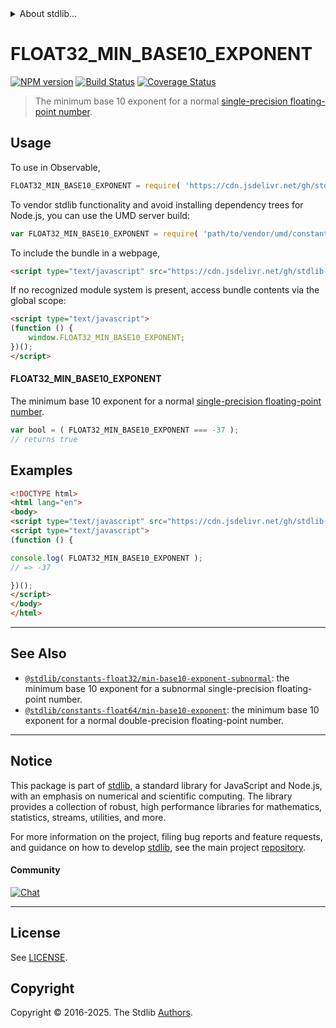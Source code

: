 <!--

@license Apache-2.0

Copyright (c) 2024 The Stdlib Authors.

Licensed under the Apache License, Version 2.0 (the "License");
you may not use this file except in compliance with the License.
You may obtain a copy of the License at

   http://www.apache.org/licenses/LICENSE-2.0

Unless required by applicable law or agreed to in writing, software
distributed under the License is distributed on an "AS IS" BASIS,
WITHOUT WARRANTIES OR CONDITIONS OF ANY KIND, either express or implied.
See the License for the specific language governing permissions and
limitations under the License.

-->


<details>
  <summary>
    About stdlib...
  </summary>
  <p>We believe in a future in which the web is a preferred environment for numerical computation. To help realize this future, we've built stdlib. stdlib is a standard library, with an emphasis on numerical and scientific computation, written in JavaScript (and C) for execution in browsers and in Node.js.</p>
  <p>The library is fully decomposable, being architected in such a way that you can swap out and mix and match APIs and functionality to cater to your exact preferences and use cases.</p>
  <p>When you use stdlib, you can be absolutely certain that you are using the most thorough, rigorous, well-written, studied, documented, tested, measured, and high-quality code out there.</p>
  <p>To join us in bringing numerical computing to the web, get started by checking us out on <a href="https://github.com/stdlib-js/stdlib">GitHub</a>, and please consider <a href="https://opencollective.com/stdlib">financially supporting stdlib</a>. We greatly appreciate your continued support!</p>
</details>

# FLOAT32_MIN_BASE10_EXPONENT

[![NPM version][npm-image]][npm-url] [![Build Status][test-image]][test-url] [![Coverage Status][coverage-image]][coverage-url] <!-- [![dependencies][dependencies-image]][dependencies-url] -->

> The minimum base 10 exponent for a normal [single-precision floating-point number][ieee754].



<section class="usage">

## Usage

<!-- eslint-disable id-length -->

To use in Observable,

```javascript
FLOAT32_MIN_BASE10_EXPONENT = require( 'https://cdn.jsdelivr.net/gh/stdlib-js/constants-float32-min-base10-exponent@umd/browser.js' )
```

To vendor stdlib functionality and avoid installing dependency trees for Node.js, you can use the UMD server build:

```javascript
var FLOAT32_MIN_BASE10_EXPONENT = require( 'path/to/vendor/umd/constants-float32-min-base10-exponent/index.js' )
```

To include the bundle in a webpage,

```html
<script type="text/javascript" src="https://cdn.jsdelivr.net/gh/stdlib-js/constants-float32-min-base10-exponent@umd/browser.js"></script>
```

If no recognized module system is present, access bundle contents via the global scope:

```html
<script type="text/javascript">
(function () {
    window.FLOAT32_MIN_BASE10_EXPONENT;
})();
</script>
```

#### FLOAT32_MIN_BASE10_EXPONENT

The minimum base 10 exponent for a normal [single-precision floating-point number][ieee754].

<!-- eslint-disable id-length -->

```javascript
var bool = ( FLOAT32_MIN_BASE10_EXPONENT === -37 );
// returns true
```

</section>

<!-- /.usage -->

<section class="examples">

## Examples

<!-- TODO: better example -->

<!-- eslint no-undef: "error" -->

<!-- eslint-disable id-length -->

```html
<!DOCTYPE html>
<html lang="en">
<body>
<script type="text/javascript" src="https://cdn.jsdelivr.net/gh/stdlib-js/constants-float32-min-base10-exponent@umd/browser.js"></script>
<script type="text/javascript">
(function () {

console.log( FLOAT32_MIN_BASE10_EXPONENT );
// => -37

})();
</script>
</body>
</html>
```

</section>

<!-- /.examples -->

<!-- C interface documentation. -->



<!-- Section for related `stdlib` packages. Do not manually edit this section, as it is automatically populated. -->

<section class="related">

* * *

## See Also

-   <span class="package-name">[`@stdlib/constants-float32/min-base10-exponent-subnormal`][@stdlib/constants/float32/min-base10-exponent-subnormal]</span><span class="delimiter">: </span><span class="description">the minimum base 10 exponent for a subnormal single-precision floating-point number.</span>
-   <span class="package-name">[`@stdlib/constants-float64/min-base10-exponent`][@stdlib/constants/float64/min-base10-exponent]</span><span class="delimiter">: </span><span class="description">the minimum base 10 exponent for a normal double-precision floating-point number.</span>

</section>

<!-- /.related -->

<!-- Section for all links. Make sure to keep an empty line after the `section` element and another before the `/section` close. -->


<section class="main-repo" >

* * *

## Notice

This package is part of [stdlib][stdlib], a standard library for JavaScript and Node.js, with an emphasis on numerical and scientific computing. The library provides a collection of robust, high performance libraries for mathematics, statistics, streams, utilities, and more.

For more information on the project, filing bug reports and feature requests, and guidance on how to develop [stdlib][stdlib], see the main project [repository][stdlib].

#### Community

[![Chat][chat-image]][chat-url]

---

## License

See [LICENSE][stdlib-license].


## Copyright

Copyright &copy; 2016-2025. The Stdlib [Authors][stdlib-authors].

</section>

<!-- /.stdlib -->

<!-- Section for all links. Make sure to keep an empty line after the `section` element and another before the `/section` close. -->

<section class="links">

[npm-image]: http://img.shields.io/npm/v/@stdlib/constants-float32-min-base10-exponent.svg
[npm-url]: https://npmjs.org/package/@stdlib/constants-float32-min-base10-exponent

[test-image]: https://github.com/stdlib-js/constants-float32-min-base10-exponent/actions/workflows/test.yml/badge.svg?branch=main
[test-url]: https://github.com/stdlib-js/constants-float32-min-base10-exponent/actions/workflows/test.yml?query=branch:main

[coverage-image]: https://img.shields.io/codecov/c/github/stdlib-js/constants-float32-min-base10-exponent/main.svg
[coverage-url]: https://codecov.io/github/stdlib-js/constants-float32-min-base10-exponent?branch=main

<!--

[dependencies-image]: https://img.shields.io/david/stdlib-js/constants-float32-min-base10-exponent.svg
[dependencies-url]: https://david-dm.org/stdlib-js/constants-float32-min-base10-exponent/main

-->

[chat-image]: https://img.shields.io/gitter/room/stdlib-js/stdlib.svg
[chat-url]: https://app.gitter.im/#/room/#stdlib-js_stdlib:gitter.im

[stdlib]: https://github.com/stdlib-js/stdlib

[stdlib-authors]: https://github.com/stdlib-js/stdlib/graphs/contributors

[umd]: https://github.com/umdjs/umd
[es-module]: https://developer.mozilla.org/en-US/docs/Web/JavaScript/Guide/Modules

[deno-url]: https://github.com/stdlib-js/constants-float32-min-base10-exponent/tree/deno
[deno-readme]: https://github.com/stdlib-js/constants-float32-min-base10-exponent/blob/deno/README.md
[umd-url]: https://github.com/stdlib-js/constants-float32-min-base10-exponent/tree/umd
[umd-readme]: https://github.com/stdlib-js/constants-float32-min-base10-exponent/blob/umd/README.md
[esm-url]: https://github.com/stdlib-js/constants-float32-min-base10-exponent/tree/esm
[esm-readme]: https://github.com/stdlib-js/constants-float32-min-base10-exponent/blob/esm/README.md
[branches-url]: https://github.com/stdlib-js/constants-float32-min-base10-exponent/blob/main/branches.md

[stdlib-license]: https://raw.githubusercontent.com/stdlib-js/constants-float32-min-base10-exponent/main/LICENSE

[ieee754]: https://en.wikipedia.org/wiki/IEEE_754-1985

<!-- <related-links> -->

[@stdlib/constants/float32/min-base10-exponent-subnormal]: https://github.com/stdlib-js/constants-float32-min-base10-exponent-subnormal/tree/umd

[@stdlib/constants/float64/min-base10-exponent]: https://github.com/stdlib-js/constants-float64-min-base10-exponent/tree/umd

<!-- </related-links> -->

</section>

<!-- /.links -->
